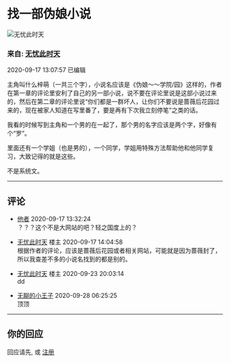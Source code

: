 # 找一部伪娘小说

![无忧此时天](https://img3.doubanio.com/icon/up188872422-3.jpg)

### 来自: [无忧此时天](https://www.douban.com/people/guijiaxiaowuyou/)

2020-09-17 13:07:57 已编辑

主角叫什么梓萌（一共三个字），小说名应该是《伪娘～～学院/园》这样的，作者在第一章的评论里安利了自己的另一部小说，说不要在评论里说是这部小说过来的，然后在第二章的评论里说“你们都是一群坏人，让你们不要说是蔷薇后花园过来的，现在被家人知道在写里番了，要是再有下次我立刻停笔”之类的话。

我看的时候写到主角和一个男的在一起了，那个男的名字应该是两个字，好像有个“罗”。

里面还有一个学姐（也是男的），一个同学，学姐用特殊方法帮助他和他同学复习，大致记得的就是这些。

不是系统文。

---

## 评论

- [他者](https://www.douban.com/people/207424979/) 2020-09-17 13:32:24  
  ？？？这个不是大网站的吧？轻之国度上的？

- [无忧此时天](https://www.douban.com/people/guijiaxiaowuyou/) 楼主 2020-09-17 14:04:58  
  根据作者的评论，应该是蔷薇后花园或者相关网站，可能就是因为蔷薇封了，所以我查差不多的小说名找到的都是别的。

- [无忧此时天](https://www.douban.com/people/guijiaxiaowuyou/) 楼主 2020-09-23 20:03:14  
  dd

- [无聊的小王子](https://www.douban.com/people/boringperson/) 2020-09-28 06:25:25  
  顶顶

---

## 你的回应

回应请先, 或 [注册](/accounts/register?reason=discuss)